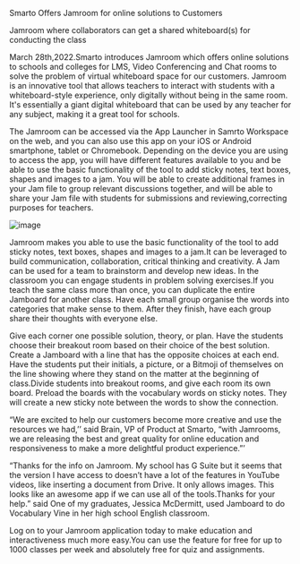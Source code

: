 Smarto Offers Jamroom for online solutions to Customers

Jamroom where collaborators can get a shared whiteboard(s) for conducting the class

March 28th,2022.Smarto introduces Jamroom which offers online solutions to schools and colleges for LMS, Video Conferencing and Chat rooms to solve the problem of virtual whiteboard space for our customers. Jamroom is an innovative tool that allows teachers to interact with students with a whiteboard-style experience, only digitally without being in the same room. It's essentially a giant digital whiteboard that can be used by any teacher for any subject, making it a great tool for schools.

The Jamroom can be accessed via the App Launcher in Samrto Workspace on the web, and you can also use this app on your iOS or Android smartphone, tablet or Chromebook. Depending on the device you are using to access the app, you will have different features available to you and be able to use the basic functionality of the tool to add sticky notes, text boxes, shapes and images to a jam. You will be able to create additional frames in your Jam file to group relevant discussions together, and will be able to share your Jam file with students for submissions and reviewing,correcting purposes for teachers.

![image](https://user-images.githubusercontent.com/52990768/160462803-9ae20948-3bf4-4063-b2d3-d72099571b0d.png)

Jamroom makes you able to use the basic functionality of the tool to add sticky notes, text boxes, shapes and images to a jam.It can be leveraged to build communication, collaboration, critical thinking and creativity. A Jam can be used for a team to brainstorm and develop new ideas. In the classroom you can engage students in problem solving exercises.If you teach the same class more than once, you can duplicate the entire Jamboard for another class. Have each small group organise the words into categories that make sense to them. After they finish, have each group share their thoughts with everyone else.

Give each corner one possible solution, theory, or plan. Have the students choose their breakout room based on their choice of the best solution. Create a Jamboard with a line that has the opposite choices at each end. Have the students put their initials, a picture, or a Bitmoji of themselves on the line showing where they stand on the matter at the beginning of class.Divide students into breakout rooms, and give each room its own board. Preload the boards with the vocabulary words on sticky notes. They will create a new sticky note between the words to show the connection.


“We are excited to help our customers become more creative and use the resources we had,’’ said Brain, VP of Product at Smarto, “with Jamrooms, we are releasing the best and great quality for online education and responsiveness to make a more delightful product experience.”’

“Thanks for the info on Jamroom. My school has G Suite but it seems that the version I have access to doesn’t have a lot of the features in YouTube videos, like inserting a document from Drive. It only allows images.  This looks like an awesome app if we can use all of the tools.Thanks for your help.” said One of my graduates, Jessica McDermitt, used Jamboard to do Vocabulary Vine in her high school English classroom.

Log on to your Jamroom application today to make education and interactiveness much more easy.You can use the feature for free for up to 1000 classes per week and absolutely free for quiz and assignments.



